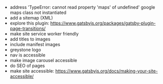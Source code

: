 * address 'TypeError: cannot read property 'maps' of undefined' google maps class not instantiated
* add a sitemap (XML)
* explore this plugin: https://www.gatsbyjs.org/packages/gatsby-plugin-page-transitions/
* make site service worker friendly
* add titles to images
* include manifest images
* greystone logo
* nav is accessible
* make image carousel accessible
* do SEO of pages
* make site accessible: https://www.gatsbyjs.org/docs/making-your-site-accessible/

